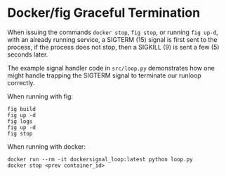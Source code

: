 # Docker/fig Graceful Termination

When issuing the commands
`docker stop`, `fig stop`, or running `fig up-d`, with an already running service, a SIGTERM (15) signal is first sent to the process, if the process does not stop, then a SIGKILL (9) is sent a few (5) seconds later.

The example signal handler code in `src/loop.py` demonstrates how one might handle trapping the SIGTERM signal to terminate our runloop correctly.

When running with fig:

    fig build
    fig up -d
    fig logs
    fig up -d
    fig stop

When running with docker:

    docker run --rm -it dockersignal_loop:latest python loop.py
    docker stop <prev container_id>
